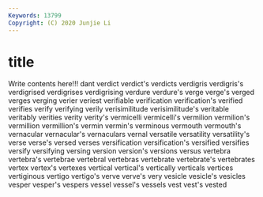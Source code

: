 ```yaml
---
Keywords: 13799
Copyright: (C) 2020 Junjie Li
---
```


# title

Write contents here!!!
dant 
verdict 
verdict's 
verdicts 
verdigris 
verdigris's 
verdigrised 
verdigrises
verdigrising 
verdure 
verdure's 
verge 
verge's 
verged 
verges 
verging 
verier 
veriest
verifiable 
verification 
verification's 
verified 
verifies 
verify 
verifying 
verily 
verisimilitude 
verisimilitude's
veritable 
veritably 
verities 
verity 
verity's 
vermicelli 
vermicelli's 
vermilion 
vermilion's 
vermillion
vermillion's 
vermin 
vermin's 
verminous 
vermouth 
vermouth's 
vernacular 
vernacular's 
vernaculars 
vernal
versatile 
versatility 
versatility's 
verse 
verse's 
versed 
verses 
versification 
versification's 
versified
versifies 
versify 
versifying 
versing 
version 
version's 
versions 
versus 
vertebra 
vertebra's
vertebrae 
vertebral 
vertebras 
vertebrate 
vertebrate's 
vertebrates 
vertex 
vertex's 
vertexes 
vertical
vertical's 
vertically 
verticals 
vertices 
vertiginous 
vertigo 
vertigo's 
verve 
verve's 
very
vesicle 
vesicle's 
vesicles 
vesper 
vesper's 
vespers 
vessel 
vessel's 
vessels 
vest
vest's 
vested 

